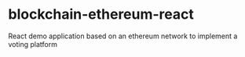 # blockchain-ethereum-react
React demo application based on an ethereum network to implement a voting platform
